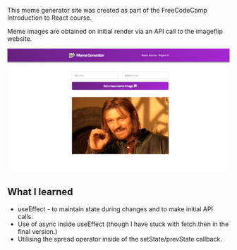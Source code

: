 This meme generator site was created as part of the FreeCodeCamp Introduction to React course.

Meme images are obtained on initial render via an API call to the imageflip website.

![Screenshot of the completed site](./Screenshot.png)

## What I learned
* useEffect - to maintain state during changes and to make initial API calls.
* Use of async inside useEffect (though I have stuck with fetch.then in the final version.)
* Utilising the spread operator inside of the setState/prevState callback.